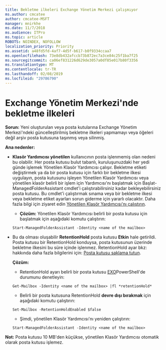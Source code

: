 ```yaml
---
title: Bekletme ilkeleri Exchange Yönetim Merkezi çalışmıyor
ms.author: cmcatee
author: cmcatee-MSFT
manager: mnirkhe
ms.date: 11/7/2018
ms.audience: ITPro
ms.topic: article
ROBOTS: NOINDEX, NOFOLLOW
localization_priority: Priority
ms.assetid: a48fd5fd-4af7-4d5f-b617-b0f9334ccaa7
ms.openlocfilehash: 73e8db432afccb73b872ec7a3ce84c25f1ba7f25
ms.sourcegitcommit: ca06ef831226d629de3057a0df85e017b80f3356
ms.translationtype: MT
ms.contentlocale: tr-TR
ms.lasthandoff: 02/08/2019
ms.locfileid: "29786790"
---
```

# <a name="retention-policies-in-exchange-admin-center"></a>Exchange Yönetim Merkezi'nde bekletme ilkeleri

 **Sorun:** Yeni oluşturulan veya posta kutularına Exchange Yönetim Merkezi'ndeki güncelleştirilmiş bekletme ilkeleri yapmamayı veya öğeleri değil arşiv posta kutusuna taşınmış veya silinmiş. 
  
 **Ana nedenler:**
  
- **Klasör Yardımcısı yönetilen** kullanıcının posta işlenmemiş olan nedeni bu olabilir. Her posta kutusu bulut tabanlı, kuruluşunuzdaki her yedi günde işlemek Yönetilen Klasör Yardımcısı çalışır. Bekletme etiketi değiştirmek ya da bir posta kutusu için farklı bir bekletme ilkesi uygulayın, posta kutusunu işleyen Yönetilen Klasör Yardımcısı veya yönetilen klasör belirli bir işlem için Yardımcısı'nı başlatmak için Başlat-ManagedFolderAssistant cmdlet'i çalıştırabilirsiniz kadar bekleyebilirsiniz posta kutusu. Bu cmdlet'i çalıştırmak sınama veya bir bekletme ilkesi veya bekletme etiket ayarları sorun giderme için yararlı olacaktır. Daha fazla bilgi için ziyaret edin [Yönetilen Klasör Yardımcısı'nı çalıştırın](https://msdn.microsoft.com/library/gg271153%28v=exchsrvcs.149%29.aspx#managedfolderassist).
    
  - **Çözüm:** Yönetilen Klasör Yardımcısı belirli bir posta kutusu için başlatmak için aşağıdaki komutu çalıştırın: 
    
  ```
  Start-ManagedFolderAssistant -Identity <name of the mailbox>
  ```

- Bu da olması oluşabilir **RetentionHold** posta kutusu **Etkin** hale getirildi. Posta kutusu bir RetentionHold konduysa, posta kutusunun üzerinde bekletme ilkesini bu süre içinde işlenmez. RetentionHold ayar bkz: hakkında daha fazla bilgilerini için: [Posta kutusu saklama tutun](https://docs.microsoft.com/exchange/security-and-compliance/messaging-records-management/mailbox-retention-hold).
    
    **Çözüm:**
    
  - RetentionHold ayarı belirli bir posta kutusu [EXO](https://docs.microsoft.com/powershell/exchange/exchange-online/connect-to-exchange-online-powershell/connect-to-exchange-online-powershell?view=exchange-ps)PowerShell'de durumunu denetleyin:
    
  ```
  Get-Mailbox -Identity <name of the mailbox> |fl *retentionHold*
  ```

  - Belirli bir posta kutusuna RetentionHold **devre dışı bırakmak** için aşağıdaki komutu çalıştırın: 
    
  ```
  Set-Mailbox -RetentionHoldEnabled $false
  ```

  - Şimdi, yönetilen Klasör Yardımcısı'nı yeniden çalıştırın:
    
  ```
  Start-ManagedFolderAssistant -Identity <name of the mailbox>
  ```

 **Not:** Posta kutusu 10 MB'den küçükse, yönetilen Klasör Yardımcısı otomatik olarak posta kutusu işlemez. 
  

